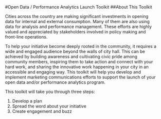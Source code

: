 #Open Data / Performance Analytics Launch Toolkit
##About This Toolkit

Cities across the country are making significant investments in opening data for internal and external consumption. Many of them are also using data for analysis and performance management. These efforts are highly valued and appreciated by stakeholders involved in policy making and front-line operations.

To help your initiative become deeply rooted in the community, it requires a wide and engaged audience beyond the walls of city hall. This can be achieved by building awareness and cultivating civic pride among community members, inspiring them to take action and connect with your hard work, and sharing the innovative work happening in your city in an accessible and engaging way. This toolkit will help you develop and implement marketing communications efforts to support the launch of your open data and/or performance analytics program.

This toolkit will take you through three steps:
1. Develop a plan
2. Spread the word about your initiative
3. Create engagement and buzz
